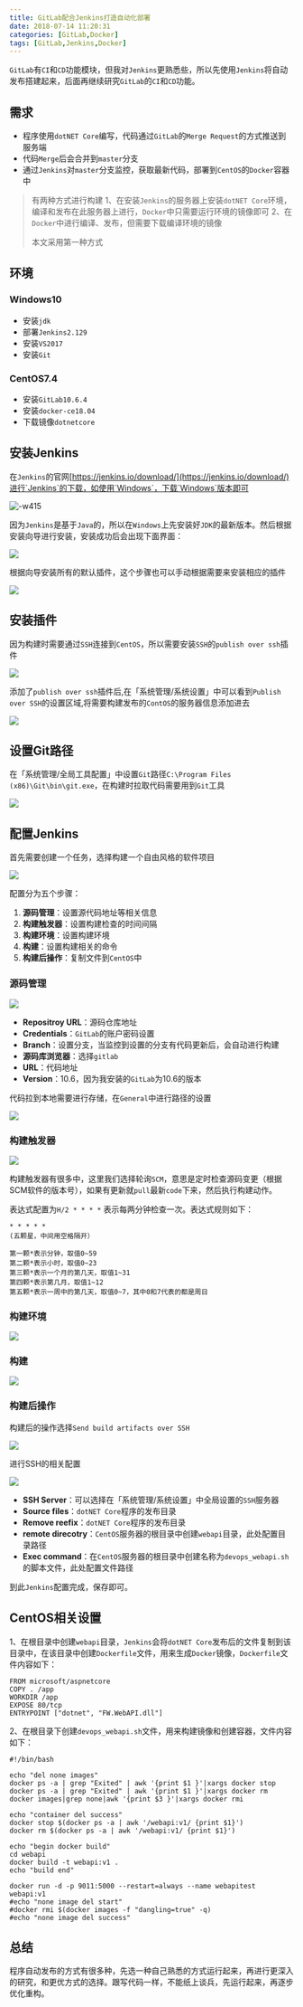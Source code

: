 ```yaml
---
title: GitLab配合Jenkins打造自动化部署
date: 2018-07-14 11:20:31
categories: [GitLab,Docker]
tags: [GitLab,Jenkins,Docker]
---
```


`GitLab`有`CI`和`CD`功能模块，但我对`Jenkins`更熟悉些，所以先使用`Jenkins`将自动发布搭建起来，后面再继续研究`GitLab`的`CI`和`CD`功能。

<!--more-->

## 需求

* 程序使用`dotNET Core`编写，代码通过`GitLab`的`Merge Request`的方式推送到服务端
* 代码`Merge`后会合并到`master`分支
* 通过`Jenkins`对`master`分支监控，获取最新代码，部署到`CentOS`的`Docker`容器中

>有两种方式进行构建
>1、在安装`Jenkins`的服务器上安装`dotNET Core`环境，编译和发布在此服务器上进行，`Docker`中只需要运行环境的镜像即可
>2、在`Docker`中进行编译、发布，但需要下载编译环境的镜像
>
>本文采用第一种方式

## 环境

### Windows10

* 安装`jdk`
* 部署`Jenkins2.129`
* 安装`VS2017`
* 安装`Git`

### CentOS7.4

* 安装`GitLab10.6.4`
* 安装`docker-ce18.04`
* 下载镜像`dotnetcore`

## 安装Jenkins

在`Jenkins`的官网[https://jenkins.io/download/](https://jenkins.io/download/)进行`Jenkins`的下载，如使用`Windows`，下载`Windows`版本即可

![-w415](http://fwhyy.com/img/post/15306263414609.jpg)

因为`Jenkins`是基于`Java`的，所以在`Windows`上先安装好`JDK`的最新版本。然后根据安装向导进行安装，安装成功后会出现下面界面：

![](http://fwhyy.com/img/post/15314926145676.jpg)

根据向导安装所有的默认插件，这个步骤也可以手动根据需要来安装相应的插件

![](http://fwhyy.com/img/post/15314927257464.jpg)

## 安装插件

因为构建时需要通过`SSH`连接到`CentOS`，所以需要安装`SSH`的`publish over ssh`插件

![](http://fwhyy.com/img/post/15314929925452.jpg)

添加了`publish over ssh`插件后,在「系统管理/系统设置」中可以看到`Publish over SSH`的设置区域,将需要构建发布的`ContOS`的服务器信息添加进去

![](http://fwhyy.com/img/post/15314930621888.jpg)

## 设置Git路径

在「系统管理/全局工具配置」中设置`Git`路径`C:\Program Files (x86)\Git\bin\git.exe`，在构建时拉取代码需要用到`Git`工具

![](http://fwhyy.com/img/post/15314931220360.jpg)

## 配置Jenkins

首先需要创建一个任务，选择构建一个自由风格的软件项目

![](http://fwhyy.com/img/post/15314931753670.jpg)

配置分为五个步骤：

1. **源码管理**：设置源代码地址等相关信息
2. **构建触发器**：设置构建检查的时间间隔
3. **构建环境**：设置构建环境
4. **构建**：设置构建相关的命令
5. **构建后操作**：复制文件到`CentOS`中

### 源码管理

![](http://fwhyy.com/img/post/15314934281995.jpg)

* **Repositroy URL**：源码仓库地址
* **Credentials**：`GitLab`的账户密码设置
* **Branch**：设置分支，当监控到设置的分支有代码更新后，会自动进行构建
* **源码库浏览器**：选择`gitlab`
* **URL**：代码地址
* **Version**：10.6，因为我安装的`GitLab`为10.6的版本

代码拉到本地需要进行存储，在`General`中进行路径的设置

![](http://fwhyy.com/img/post/15314943714209.jpg)

### 构建触发器

![](http://fwhyy.com/img/post/15314944910409.jpg)

构建触发器有很多中，这里我们选择轮询`SCM`，意思是定时检查源码变更（根据SCM软件的版本号），如果有更新就`pull`最新`code`下来，然后执行构建动作。

表达式配置为`H/2 * * * *` 表示每两分钟检查一次。表达式规则如下：

```
* * * * *
(五颗星，中间用空格隔开）

第一颗*表示分钟，取值0~59
第二颗*表示小时，取值0~23
第三颗*表示一个月的第几天，取值1~31
第四颗*表示第几月，取值1~12
第五颗*表示一周中的第几天，取值0~7，其中0和7代表的都是周日
```

### 构建环境

![](http://fwhyy.com/img/post/15314945851571.jpg)

### 构建

![](http://fwhyy.com/img/post/15315349078146.jpg)

### 构建后操作

构建后的操作选择`Send build artifacts over SSH`

![](http://fwhyy.com/img/post/15315350042570.jpg)

进行SSH的相关配置

![](http://fwhyy.com/img/post/15315350418365.jpg)

* **SSH Server**：可以选择在「系统管理/系统设置」中全局设置的`SSH`服务器
* **Source files**：`dotNET Core`程序的发布目录
* **Remove reefix**：`dotNET Core`程序的发布目录
* **remote direcotry**：`CentOS`服务器的根目录中创建`webapi`目录，此处配置目录路径
* **Exec command**：在`CentOS`服务器的根目录中创建名称为`devops_webapi.sh`的脚本文件，此处配置文件路径

到此`Jenkins`配置完成，保存即可。

## CentOS相关设置

1、在根目录中创建`webapi`目录，`Jenkins`会将`dotNET Core`发布后的文件复制到该目录中，在该目录中创建`Dockerfile`文件，用来生成`Docker`镜像，`Dockerfile`文件内容如下：

```
FROM microsoft/aspnetcore
COPY . /app
WORKDIR /app
EXPOSE 80/tcp
ENTRYPOINT ["dotnet", "FW.WebAPI.dll"]
```

2、在根目录下创建`devops_webapi.sh`文件，用来构建镜像和创建容器，文件内容如下：

```
#!/bin/bash

echo "del none images"
docker ps -a | grep "Exited" | awk '{print $1 }'|xargs docker stop
docker ps -a | grep "Exited" | awk '{print $1 }'|xargs docker rm
docker images|grep none|awk '{print $3 }'|xargs docker rmi

echo "container del success"
docker stop $(docker ps -a | awk '/webapi:v1/ {print $1}')
docker rm $(docker ps -a | awk '/webapi:v1/ {print $1}')

echo "begin docker build"
cd webapi
docker build -t webapi:v1 .
echo "build end"

docker run -d -p 9011:5000 --restart=always --name webapitest webapi:v1
#echo "none image del start"
#docker rmi $(docker images -f "dangling=true" -q)
#echo "none image del success"
```

## 总结

程序自动发布的方式有很多种，先选一种自己熟悉的方式运行起来，再进行更深入的研究，和更优方式的选择。跟写代码一样，不能纸上谈兵，先运行起来，再逐步优化重构。


